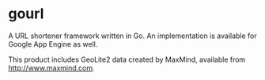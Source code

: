 gourl
=====

A URL shortener framework written in Go. An implementation is
available for Google App Engine as well.

This product includes GeoLite2 data created by MaxMind, available from
<a href="http://www.maxmind.com">http://www.maxmind.com</a>.
